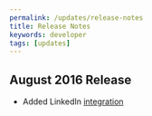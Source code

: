 ```yaml
---
permalink: /updates/release-notes
title: Release Notes
keywords: developer
tags: [updates]
---
```


## August 2016 Release

- Added LinkedIn [integration](/developers/guides/feeds/#integrations)
